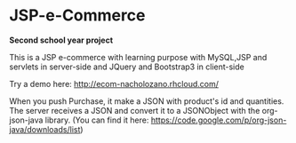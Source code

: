 # JSP-e-Commerce

<b>Second school year project</b>

This is a JSP e-commerce with learning purpose with MySQL,JSP and servlets in server-side and JQuery and Bootstrap3 in client-side


Try a demo here: http://ecom-nacholozano.rhcloud.com/

When you push Purchase, it make a JSON with product's id and quantities.
The server receives a JSON and convert it to a JSONObject with the org-json-java library.
(You can find it here: https://code.google.com/p/org-json-java/downloads/list) 

